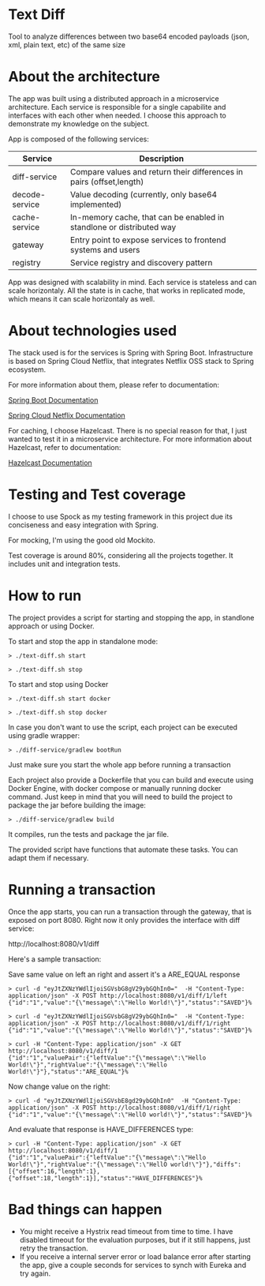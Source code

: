 Text Diff
===================
Tool to analyze differences between two base64 encoded payloads (json, xml, plain text, etc) of the same size

# About the architecture
The app was built using a distributed approach in a microservice architecture. Each service is responsible for a single capabilite and interfaces with each other when needed. I choose this approach to demonstrate my knowledge on the subject.

App is composed of the following services:

| Service  | Description |
| ------------- | ------------- |
| diff-service  |  Compare values and return their differences in pairs (offset,length) |
| decode-service | Value decoding (currently, only base64 implemented)  |
| cache-service  | In-memory cache, that can be enabled in standlone or distributed way  |
| gateway  |  Entry point to expose services to frontend systems and users |
| registry  | Service registry and discovery pattern |

App was designed with scalability in mind. Each service is stateless and can scale horizontaly. All the state is in cache, that works in replicated mode, which means it can scale horizontaly as well.

# About technologies used
The stack used is for the services is Spring with Spring Boot. Infrastructure is based on Spring Cloud Netflix, that integrates Netflix OSS stack to Spring ecosystem.

For more information about them, please refer to documentation:

[Spring Boot Documentation](https://docs.spring.io/spring-boot/docs/current/reference/htmlsingle/)

[Spring Cloud Netflix Documentation](https://cloud.spring.io/spring-cloud-netflix/single/spring-cloud-netflix.html)

For caching, I choose Hazelcast. There is no special reason for that, I just wanted to test it in a microservice architecture. For more information about Hazelcast, refer to documentation:

[Hazelcast Documentation](https://docs.spring.io/spring-boot/docs/current/reference/html/boot-features-hazelcast.html)

# Testing and Test coverage
I choose to use Spock as my testing framework in this project due its conciseness and easy integration with Spring.

For mocking, I'm using the good old Mockito.

Test coverage is around 80%, considering all the projects together. It includes unit and integration tests.

# How to run
The project provides a script for starting and stopping the app, in standlone approach or using Docker.

To start and stop the app in standalone mode:

```shell
> ./text-diff.sh start
```

```shell
> ./text-diff.sh stop
```

To start and stop using Docker

```shell
> ./text-diff.sh start docker
```

```shell
> ./text-diff.sh stop docker
```

In case you don't want to use the script, each project can be executed using gradle wrapper:

```shell
> ./diff-service/gradlew bootRun
```

Just make sure you start the whole app before running a transaction

Each project also provide a Dockerfile that you can build and execute using Docker Engine, with docker compose or manually running docker command. Just keep in mind that you will need to build the project to package the jar before building the image:

```shell
> ./diff-service/gradlew build
```

It compiles, run the tests and package the jar file.

The provided script have functions that automate these tasks. You can adapt them if necessary.

# Running a transaction

Once the app starts, you can run a transaction through the gateway, that is exposed on port 8080. Right now it only provides the interface with diff service:

http://localhost:8080/v1/diff

Here's a sample transaction:

Save same value on left an right and assert it's a ARE_EQUAL response

```shell
> curl -d "eyJtZXNzYWdlIjoiSGVsbG8gV29ybGQhIn0="  -H "Content-Type: application/json" -X POST http://localhost:8080/v1/diff/1/left
{"id":"1","value":"{\"message\":\"Hello World!\"}","status":"SAVED"}%
```

```shell
> curl -d "eyJtZXNzYWdlIjoiSGVsbG8gV29ybGQhIn0="  -H "Content-Type: application/json" -X POST http://localhost:8080/v1/diff/1/right
{"id":"1","value":"{\"message\":\"Hello World!\"}","status":"SAVED"}%
```

```shell
> curl -H "Content-Type: application/json" -X GET http://localhost:8080/v1/diff/1
{"id":"1","valuePair":{"leftValue":"{\"message\":\"Hello World!\"}","rightValue":"{\"message\":\"Hello World!\"}"},"status":"ARE_EQUAL"}%
```

Now change value on the right:

```shell
> curl -d "eyJtZXNzYWdlIjoiSGVsbE8gd29ybGQhIn0"  -H "Content-Type: application/json" -X POST http://localhost:8080/v1/diff/1/right
{"id":"1","value":"{\"message\":\"HellO world!\"}","status":"SAVED"}%
```

And evaluate that response is HAVE_DIFFERENCES type:

```shell
> curl -H "Content-Type: application/json" -X GET http://localhost:8080/v1/diff/1
{"id":"1","valuePair":{"leftValue":"{\"message\":\"Hello World!\"}","rightValue":"{\"message\":\"HellO world!\"}"},"diffs":[{"offset":16,"length":1},{"offset":18,"length":1}],"status":"HAVE_DIFFERENCES"}%
```

# Bad things can happen

* You might receive a Hystrix read timeout from time to time. I have disabled timeout for the evaluation purposes, but if it still happens, just retry the transaction.
* If you receive a internal server error or load balance error after starting the app, give a couple seconds for services to synch with Eureka and try again.
